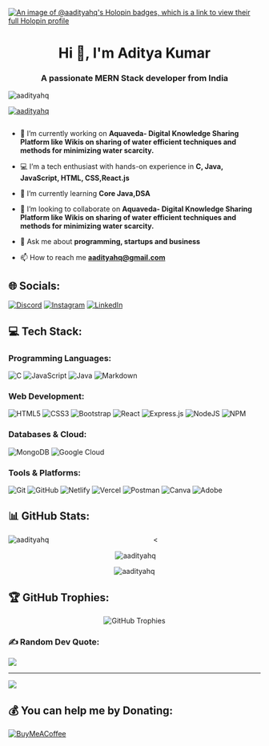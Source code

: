 [![An image of @aadityahq's Holopin badges, which is a link to view their full Holopin profile](https://holopin.me/aadityahq)](https://holopin.io/@aadityahq)

<h1 align="center">Hi 👋, I'm Aditya Kumar</h1>
<h3 align="center">A passionate MERN Stack developer from India</h3>

<p align="left"> <img src="https://komarev.com/ghpvc/?username=aadityahq&label=Profile%20views&color=0e75b6&style=flat" alt="aadityahq" /> </p>

<p align="left"> <a href="https://github.com/ryo-ma/github-profile-trophy"><img src="https://github-profile-trophy.vercel.app/?username=aadityahq" alt="aadityahq" /></a> </p>

<p align="left"> <a href="https://twitter.com/" target="blank"><img src="https://img.shields.io/twitter/follow/?logo=twitter&style=for-the-badge" alt="" /></a> </p>

- 🔭 I’m currently working on **Aquaveda- Digital Knowledge Sharing Platform like Wikis on
sharing of water efficient techniques and methods for minimizing water scarcity.**

- 💻 I’m a tech enthusiast with hands-on experience in **C, Java, JavaScript, HTML, CSS,React.js**

- 🌱 I’m currently learning **Core Java,DSA**

- 👯 I’m looking to collaborate on **Aquaveda- Digital Knowledge Sharing Platform like Wikis on
sharing of water efficient techniques and methods for minimizing water scarcity.**

- 💬 Ask me about **programming, startups and business**

- 📫 How to reach me **aadityahq@gmail.com**

 ## 🌐 Socials:
[![Discord](https://img.shields.io/badge/Discord-%237289DA.svg?style=for-the-badge&logo=discord&logoColor=white)](https://discord.gg/apinox)
[![Instagram](https://img.shields.io/badge/Instagram-%23E4405F.svg?style=for-the-badge&logo=instagram&logoColor=white)](https://www.instagram.com/thisisadityathakur/)
[![LinkedIn](https://img.shields.io/badge/LinkedIn-%230077B5.svg?style=for-the-badge&logo=linkedin&logoColor=white)](https://www.linkedin.com/in/aadityahq/)


## 💻 Tech Stack:

### Programming Languages:
![C](https://img.shields.io/badge/c-%2300599C.svg?style=flat&logo=c&logoColor=white)
![JavaScript](https://img.shields.io/badge/javascript-%23323330.svg?style=flat&logo=javascript&logoColor=%23F7DF1E)
![Java](https://img.shields.io/badge/java-%23ED8B00.svg?style=flat&logo=openjdk&logoColor=white)
![Markdown](https://img.shields.io/badge/markdown-%23000000.svg?style=flat&logo=markdown&logoColor=white)

### Web Development:
![HTML5](https://img.shields.io/badge/html5-%23E34F26.svg?style=flat&logo=html5&logoColor=white)
![CSS3](https://img.shields.io/badge/css3-%231572B6.svg?style=flat&logo=css3&logoColor=white)
![Bootstrap](https://img.shields.io/badge/bootstrap-%238511FA.svg?style=flat&logo=bootstrap&logoColor=white)
![React](https://img.shields.io/badge/react-%2320232a.svg?style=flat&logo=react&logoColor=%2361DAFB)
![Express.js](https://img.shields.io/badge/express.js-%23404d59.svg?style=flat&logo=express&logoColor=%2361DAFB)
![NodeJS](https://img.shields.io/badge/node.js-6DA55F?style=flat&logo=node.js&logoColor=white)
![NPM](https://img.shields.io/badge/NPM-%23CB3837.svg?style=flat&logo=npm&logoColor=white)

### Databases & Cloud:
![MongoDB](https://img.shields.io/badge/MongoDB-%234ea94b.svg?style=flat&logo=mongodb&logoColor=white)
![Google Cloud](https://img.shields.io/badge/GoogleCloud-%234285F4.svg?style=flat&logo=google-cloud&logoColor=white)

### Tools & Platforms:
![Git](https://img.shields.io/badge/git-%23F05033.svg?style=flat&logo=git&logoColor=white)
![GitHub](https://img.shields.io/badge/github-%23121011.svg?style=flat&logo=github&logoColor=white)
![Netlify](https://img.shields.io/badge/netlify-%23000000.svg?style=flat&logo=netlify&logoColor=#00C7B7)
![Vercel](https://img.shields.io/badge/vercel-%23000000.svg?style=flat&logo=vercel&logoColor=white)
![Postman](https://img.shields.io/badge/Postman-FF6C37?style=flat&logo=postman&logoColor=white)
![Canva](https://img.shields.io/badge/Canva-%2300C4CC.svg?style=flat&logo=Canva&logoColor=white)
![Adobe](https://img.shields.io/badge/adobe-%23FF0000.svg?style=flat&logo=adobe&logoColor=white)

## 📊 GitHub Stats:
<div align="center">
  <p><img align="left" src="https://github-readme-stats.vercel.app/api/top-langs?username=aadityahq&show_icons=true&locale=en&layout=compact" alt="aadityahq"/><    </p>
  <p>&nbsp;<img align="center" src="https://github-readme-stats.vercel.app/api?username=aadityahq&show_icons=true&locale=en" alt="aadityahq" /></p>
  <p><img align="center" src="https://github-readme-streak-stats.herokuapp.com/?user=aadityahq&" alt="aadityahq" /></p>
</div>

## 🏆 GitHub Trophies:
<div align="center">
  <img src="https://github.com/Aadityahq?tab=achievements&theme=radical&no-frame=false&no-bg=true&margin-w=4" alt="GitHub Trophies" />
</div>

### ✍️ Random Dev Quote:
![](https://quotes-github-readme.vercel.app/api?type=horizontal&theme=radical)

---

[![](https://visitcount.itsvg.in/api?id=Mystify7777&icon=0&color=0)](https://visitcount.itsvg.in)

## 💰 You can help me by Donating:
[![BuyMeACoffee](https://img.shields.io/badge/Buy%20Me%20a%20Coffee-ffdd00?style=for-the-badge&logo=buy-me-a-coffee&logoColor=black)](https://buymeacoffee.com/mystify7777)
